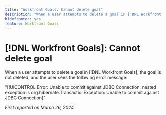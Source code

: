```yaml
---
title: "Workfront Goals: Cannot delete goal"
description: "When a user attempts to delete a goal in [!DNL Workfront Goals], the goal is not deleted, and the user sees an error message."
hidefromtoc: yes
feature: Workfront Goals
---
```


# [!DNL Workfront Goals]: Cannot delete goal

When a user attempts to delete a goal in [!DNL Workfront Goals], the goal is not deleted, and the user sees the following error message:

"[!UICONTROL Error: Unable to commit against JDBC Connection; nested exception is org.hibernate.TransactionException: Unable to commit against JDBC Connection]"

_First reported on March 26, 2024._


